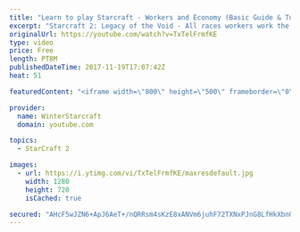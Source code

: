 ```yaml
---
title: "Learn to play Starcraft - Workers and Economy (Basic Guide & Tutorial)"
excerpt: "Starcraft 2: Legacy of the Void - All races workers work the same (mule notwithstanding!)  Wiki on mining: http://wiki.teamliquid.net/starcraft2/Mining_Minerals"
originalUrl: https://youtube.com/watch?v=TxTelFrmfKE
type: video
price: Free
length: PT8M
publishedDateTime: 2017-11-19T17:07:42Z
heat: 51

featuredContent: "<iframe width=\"800\" height=\"500\" frameborder=\"0\" src=\"https://www.youtube.com/embed/TxTelFrmfKE\" allow=\"accelerometer; autoplay; encrypted-media; gyroscope; picture-in-picture\" allowfullscreen></iframe>"

provider:
  name: WinterStarcraft
  domain: youtube.com

topics:
  - StarCraft 2

images:
  - url: https://i.ytimg.com/vi/TxTelFrmfKE/maxresdefault.jpg
    width: 1280
    height: 720
    isCached: true

secured: "AHcF5wJZN6+ApJ6AeT+/nQRRsm4sKzE8xANVm6juhF72TXNxPJnG8LfHkXbnQuXssmrTHLmgPNQnG6Lb9MbnSIhyAoSENt4fS08mU3aePIyWrZYa/GZE5Xwuj5VPWHxU84Vjnq8rJ68KV7WzD8mY/NrVoHChASAHJfmToX/qkzOy3/oDbmsab4E1Y43s43YgRxmuBYPDVrx39dCo6ST/m8XV72xmHpu4koWYg0EYcbOV9vuazoOwQdosp8Rp7ccQ5+oom5/N8hQxvAvQu5o5fWcVMdZgQ5JpGNQYzY5IIEeIv+AL2fbnrFWafut/5E/wD8MO9A39IKsqlNtIO7fetE13GaySstfYONmn2nN5NSgU0jlY77eX68TUHxLYEemfK+O/XpLazcn+m9blpJp6xblVefFVltR+W2kXMt5od1I=;oI7D4dvh9C5KRjLUad21rQ=="
---
```



